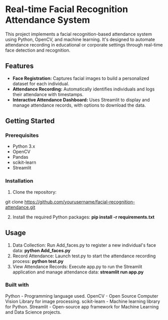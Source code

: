 # Real-time Facial Recognition Attendance System

This project implements a facial recognition-based attendance system using Python, OpenCV, and machine learning. It's designed to automate attendance recording in educational or corporate settings through real-time face detection and recognition.

## Features

- **Face Registration:** Captures facial images to build a personalized dataset for each individual.
- **Attendance Recording:** Automatically identifies individuals and logs their attendance with timestamps.
- **Interactive Attendance Dashboard:** Uses Streamlit to display and manage attendance records, with options to download the data.

## Getting Started

### Prerequisites

- Python 3.x
- OpenCV
- Pandas
- scikit-learn
- Streamlit

### Installation

1. Clone the repository:

git clone https://github.com/yourusername/facial-recognition-attendance.git

2. Install the required Python packages: **pip install -r requirements.txt**

## Usage
1) Data Collection: Run Add_faces.py to register a new individual's face data: **python Add_faces.py**
2) Record Attendance: Launch test.py to start the attendance recording process: **python test.py**
3) View Attendance Records: Execute app.py to run the Streamlit application and manage attendance data: **streamlit run app.py**

### Built with
Python - Programming language used.
OpenCV - Open Source Computer Vision Library for image processing.
scikit-learn - Machine learning library for Python.
Streamlit - Open-source app framework for Machine Learning and Data Science projects.




